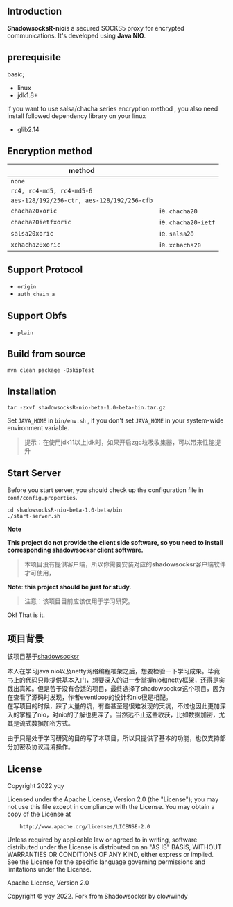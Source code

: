 
## Introduction
**ShadowsocksR-nio**is a secured SOCKS5 proxy for encrypted communications. It's developed using **Java NIO**.

## prerequisite
basic;
- linux
- jdk1.8+

if you want to use salsa/chacha series encryption method , you also need install followed dependency library on your linux
- glib2.14

## Encryption method

| method                                     |                     |
| ------------------------------------------ | ------------------- |
| `none`                                     |                     |
| `rc4, rc4-md5, rc4-md5-6`                  |                     |
| `aes-128/192/256-ctr, aes-128/192/256-cfb` |                     |
| `chacha20xoric`                            | ie.  `chacha20`     |
| `chacha20ietfxoric`                        | ie. `chacha20-ietf` |
| `salsa20xoric`                             | ie. `salsa20`       |
| `xchacha20xoric`                           | ie. `xchacha20`     |

## Support Protocol

- `origin`
- `auth_chain_a`

## Support Obfs

- `plain`

## Build from source
```shell
mvn clean package -DskipTest
```
## Installation
```shell
tar -zxvf shadowsocksR-nio-beta-1.0-beta-bin.tar.gz
```
Set `JAVA_HOME` in `bin/env.sh` , if you don't set `JAVA_HOME` in your system-wide environment variable.

>提示：在使用jdk11以上jdk时，如果开启zgc垃圾收集器，可以带来性能提升

## Start Server

Before you start server,  you should check up the configuration file in `conf/config.properties`.

```shell
cd shadowsocksR-nio-beta-1.0-beta/bin
./start-server.sh
```
**Note**

**This project do not provide the client side software, so you need to install corresponding shadowsocksr client software.**

> 本项目没有提供客户端，所以你需要安装对应的**shadowsocksr**客户端软件才可使用，

**Note**: **this project should be just for study**.
> 注意：该项目目前应该仅用于学习研究。

Ok! That is it.

## 项目背景
该项目基于[shadowsocksr](https://github.com/shadowsocksr-backup/shadowsocksr.git)

本人在学习java nio以及netty网络编程框架之后，想要检验一下学习成果。毕竟书上的代码只能提供基本入门，想要深入的进一步掌握nio和netty框架，还得是实践出真知。但是苦于没有合适的项目，最终选择了shadowsocksr这个项目，因为在查看了源码时发现，作者eventloop的设计和nio很是相配。  
 在写项目的时候，踩了大量的坑，有些甚至是很难发现的天坑，不过也因此更加深入的掌握了nio，对nio的了解也更深了。当然远不止这些收获，比如数据加密，尤其是流式数据加密方式。

由于只是处于学习研究的目的写了本项目，所以只提供了基本的功能，也仅支持部分加密及协议混淆操作。

## License
Copyright 2022 yqy

Licensed under the Apache License, Version 2.0 (the "License"); you may not use this file except in compliance with the License. You may obtain a copy of the License at
```
    http://www.apache.org/licenses/LICENSE-2.0
```
Unless required by applicable law or agreed to in writing, software distributed under the License is distributed on an "AS IS" BASIS, WITHOUT WARRANTIES OR CONDITIONS OF ANY KIND, either express or implied. See the License for the specific language governing permissions and limitations under the License.

Apache License, Version 2.0

Copyright © yqy 2022. Fork from Shadowsocksr by clowwindy